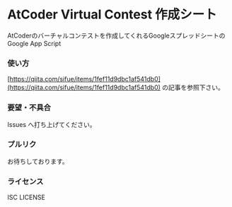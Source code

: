 # AtCoder Virtual Contest 作成シート

AtCoderのバーチャルコンテストを作成してくれるGoogleスプレッドシートのGoogle App Script

### 使い方
[https://qiita.com/sifue/items/1fef11d9dbc1af541db0](https://qiita.com/sifue/items/1fef11d9dbc1af541db0) の記事を参照下さい。

### 要望・不具合

Issues へ打ち上げてください。

### プルリク

お待ちしております。

### ライセンス

ISC LICENSE
